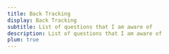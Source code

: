 ```yaml
---
title: Back Tracking
display: Back Tracking
subtitle: List of questions that I am aware of
description: List of questions that I am aware of
plum: true
---
```


<SubNav module="algorithm" />

<ListQuestions module="algorithm" tag="back-tracking"/>
